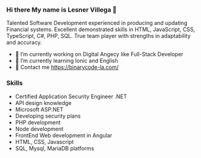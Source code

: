 ### Hi there My name is Lesner Villega 👋

Talented Software Development experienced in producing and updating Financial systems.
Excellent  demonstrated skills in HTML, JavaScript, CSS, TypeScript, C#, PHP, SQL. 
True team player with strengths in adaptability and accuracy.

- 🔭 I’m currently working on Digital Angecy like Full-Stack Developer
- 🌱 I’m currently learning Ionic and English
- 💬 Contact me https://binarycode-la.com/

### Skills

- Certified Application Security Engineer .NET
- API design knowledge
- Microsoft ASP.NET
- Developing security plans
- PHP development
- Node development
- FrontEnd Web development in Angular
- HTML, CSS, Javascript
- SQL, Mysql, MariaDB platforms

